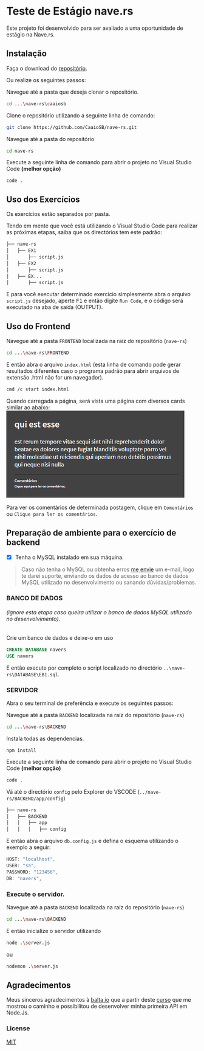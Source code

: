 # Teste de Estágio nave.rs

Este projeto foi desenvolvido para ser avaliado a uma oportunidade de estágio na Nave.rs.

## Instalação

Faça o download do [reposítório](href="/CaaioSB/nave-rs/archive/master.zip").

Ou realize os seguintes passos:

Navegue até a pasta que deseja clonar o repositório.
```bash
cd ...\nave-rs\caaiosb
```
Clone o repositório utilizando a seguinte linha de comando:
```bash
git clone https://github.com/CaaioSB/nave-rs.git
```
Navegue até a pasta do repositório
```bash
cd nave-rs
```
Execute a seguinte linha de comando para abrir o projeto no Visual Studio Code **(melhor opção)**
```
code .
```

## Uso dos Exercícios
Os exercícios estão separados por pasta.

Tendo em mente que você está utilizando o Visual Studio Code para realizar as próximas etapas, saiba que os directórios tem este padrão:
```bash
├── nave-rs
│   ├── EX1
│       ├── script.js
│   ├── EX2
│       ├── script.js
│   ├── EX...
│       ├── script.js
```
E para você executar determinado exercício simplesmente abra o arquivo `script.js` desejado, aperte <kbd>F1</kbd> e então digite `Run Code`, e o código será executado na aba de saída (OUTPUT).

## Uso do Frontend

Navegue até a pasta `FRONTEND` localizada na raíz do repositório (`nave-rs`)
```bash
cd ...\nave-rs\FRONTEND
```
E então abra o arquivo `index.html` (esta linha de comando pode gerar resultados diferentes caso o programa padrão para abrir arquivos de extensão .html não for um navegador).
```bash
cmd /c start index.html
```
Quando carregada a página, será vista uma página com diversos cards similar ao abaixo:
![Layout](https://github.com/CaaioSB/nave-rs/blob/master/FRONTEND/layout.png)

Para ver os comentários de determinada postagem, clique em `Comentários` ou `Clique para ler os comentários`.

## Preparação de ambiente para o exercício de backend
- [x] Tenha o MySQL instalado em sua máquina.

> Caso não tenha o MySQL ou obtenha erros [me envie](mailto:caio_silvabatista@hotmail.com) um e-mail, logo te darei suporte, enviando os  dados de acesso ao banco de dados MySQL utilizado no desenvolvimento ou sanando dúvidas/problemas.

### BANCO DE DADOS 
###### (ignore esta etapa caso queira utilizar o banco de dados MySQL utilizado no desenvolvimento).

Crie um banco de dados e deixe-o em uso
```sql
CREATE DATABASE navers
USE navers
```
E então execute por completo o script localizado no directório `..\nave-rs\DATABASE\EB1.sql`.

### SERVIDOR

Abra o seu terminal de preferência e execute os seguintes passos:

Navegue até a pasta `BACKEND` localizada na raíz do repositório (`nave-rs`)
```bash
cd ...\nave-rs\BACKEND
```
Instala todas as dependencias.
```node
npm install
```
Execute a seguinte linha de comando para abrir o projeto no Visual Studio Code **(melhor opção)**
```bash
code .
```
Vá até o directório `config` pelo Explorer do VSCODE (`../nave-rs/BACKEND/app/config`)
```bash
├── nave-rs
│   ├── BACKEND
│   │   ├── app
│   │   │   ├── config
```
E então abra o arquivo `db.config.js` e defina o esquema utilizando o exemplo a seguir:
```javascript
HOST: "localhost",
USER: "sa",
PASSWORD: "123456",
DB: "navers",
```

### Execute o servidor.
Navegue até a pasta `BACKEND` localizada na raíz do repositório (`nave-rs`)
```bash
cd ...\nave-rs\BACKEND
```
E então inicialize o servidor utilizando
```bash
node .\server.js
```
ou
```bash
nodemon .\server.js
```

## Agradecimentos
Meus sinceros agradecimentos à [balta.io](https://balta.io/) que a partir deste [curso](https://www.youtube.com/playlist?list=PLHlHvK2lnJndvvycjBqQAbgEDqXxKLoqn) que me mostrou o caminho e possibilitou de desenvolver minha primeira API em Node.Js.

### License
[MIT](https://choosealicense.com/licenses/mit/)
